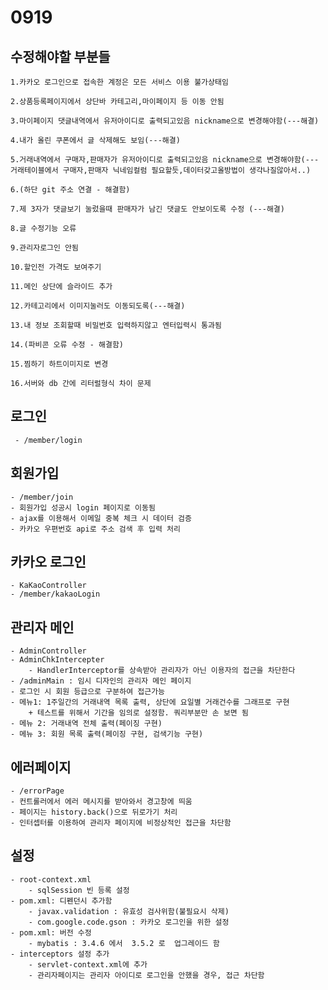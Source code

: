 # 0919 
## 수정해야할 부분들
	1.카카오 로그인으로 접속한 계정은 모든 서비스 이용 불가상태임

	2.상품등록페이지에서 상단바 카테고리,마이페이지 등 이동 안됨

	3.마이페이지 댓글내역에서 유저아이디로 출력되고있음 nickname으로 변경해야함(---해결)

	4.내가 올린 쿠폰에서 글 삭제해도 보임(---해결)

	5.거래내역에서 구매자,판매자가 유저아이디로 출력되고있음 nickname으로 변경해야함(---거래테이블에서 구매자,판매자 닉네임컬럼 필요할듯,데이터갖고올방법이 생각나질않아서..)

	6.(하단 git 주소 연결 - 해결함)

	7.제 3자가 댓글보기 눌렀을때 판매자가 남긴 댓글도 안보이도록 수정 (---해결)

	8.글 수정기능 오류

	9.관리자로그인 안됨

	10.할인전 가격도 보여주기

	11.메인 상단에 슬라이드 추가

	12.카테고리에서 이미지눌러도 이동되도록(---해결)

	13.내 정보 조회할때 비밀번호 입력하지않고 엔터입력시 통과됨

	14.(파비콘 오류 수정 - 해결함)

	15.찜하기 하트이미지로 변경

	16.서버와 db 간에 리터럴형식 차이 문제 

## 로그인  
	 - /member/login  
 
## 회원가입  

	- /member/join  
	- 회원가입 성공시 login 페이지로 이동됨  
	- ajax를 이용해서 이메일 중복 체크 시 데이터 검증
	- 카카오 우편번호 api로 주소 검색 후 입력 처리  

## 카카오 로그인

	- KaKaoController  
	- /member/kakaoLogin  

## 관리자 메인
     
	- AdminController
	- AdminChkIntercepter
		- HandlerInterceptor를 상속받아 관리자가 아닌 이용자의 접근을 차단한다
	- /adminMain : 임시 디자인의 관리자 메인 페이지
	- 로그인 시 회원 등급으로 구분하여 접근가능  
	- 메뉴1: 1주일간의 거래내역 목록 출력, 상단에 요일별 거래건수를 그래프로 구현
		+ 테스트를 위해서 기간을 임의로 설정함. 쿼리부분만 손 보면 됨
	- 메뉴 2: 거래내역 전체 출력(페이징 구현)
	- 메뉴 3: 회원 목록 출력(페이징 구현, 검색기능 구현) 
	
## 에러페이지

	- /errorPage
	- 컨트롤러에서 에러 메시지를 받아와서 경고창에 띄움
	- 페이지는 history.back()으로 뒤로가기 처리
	- 인터셉터를 이용하여 관리자 페이지에 비정상적인 접근을 차단함  
  
##  
## 설정
	- root-context.xml 
		- sqlSession 빈 등록 설정
	- pom.xml: 디펜던시 추가함
		- javax.validation : 유효성 검사위함(불필요시 삭제)
		- com.google.code.gson : 카카오 로그인을 위한 설정  
	- pom.xml: 버전 수정
		- mybatis : 3.4.6 에서  3.5.2 로  업그레이드 함   
	- interceptors 설정 추가
		- servlet-context.xml에 추가
		- 관리자페이지는 관리자 아이디로 로그인을 안했을 경우, 접근 차단함  
